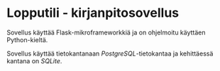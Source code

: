 # Lopputili - kirjanpitosovellus

Sovellus käyttää Flask-mikroframeworkkiä ja on ohjelmoitu käyttäen Python-kieltä.  

Sovellus käyttää tietokantanaan *PostgreSQL*-tietokantaa ja kehittäessä kantana on *SQLite*.
